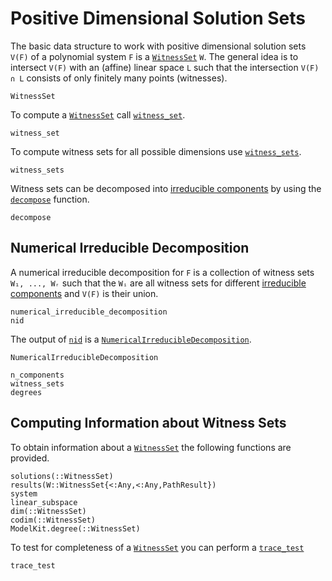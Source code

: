 # Positive Dimensional Solution Sets

The basic data structure to work with positive dimensional solution sets ``V(F)`` of a polynomial system ``F`` is a [`WitnessSet`](@ref) ``W``.
The general idea is to intersect ``V(F)`` with an (affine) linear space ``L`` such that
the intersection ``V(F) ∩ L`` consists of only finitely many points (witnesses).

```@docs
WitnessSet
```

To compute a [`WitnessSet`](@ref) call [`witness_set`](@ref). 

```@docs
witness_set
```

To compute witness sets for all possible dimensions use [`witness_sets`](@ref).

```@docs
witness_sets
```

Witness sets can be decomposed into [irreducible components](https://en.wikipedia.org/wiki/Irreducible_component) by using the [`decompose`](@ref) function.

```@docs
decompose
```

## Numerical Irreducible Decomposition

A numerical irreducible decomposition for ``F`` is a collection of witness sets ``W₁, ..., Wᵣ`` such that the ``Wᵢ`` are all witness sets for different [irreducible components](https://en.wikipedia.org/wiki/Irreducible_component) and ``V(F)`` is their union. 

```@docs
numerical_irreducible_decomposition
nid
```

The output of [`nid`](@ref) is a [`NumericalIrreducibleDecomposition`](@ref).

```@docs
NumericalIrreducibleDecomposition
```

```@docs
n_components
witness_sets
degrees
```


## Computing Information about Witness Sets

To obtain information about a [`WitnessSet`](@ref) the following functions are provided.
```@docs
solutions(::WitnessSet)
results(W::WitnessSet{<:Any,<:Any,PathResult})
system
linear_subspace
dim(::WitnessSet)
codim(::WitnessSet)
ModelKit.degree(::WitnessSet)
```

To test for completeness of a [`WitnessSet`](@ref) you can perform a [`trace_test`](@ref)
```@docs
trace_test
```
